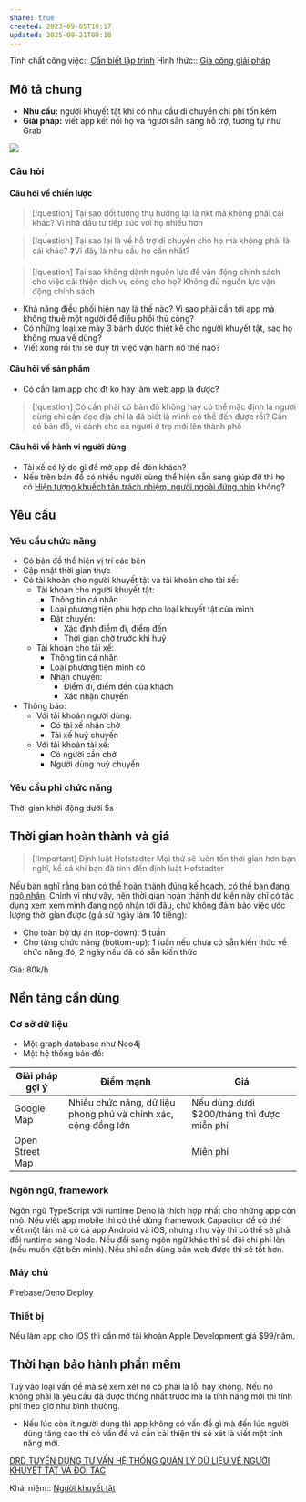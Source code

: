```yaml
---
share: true
created: 2023-09-05T16:17
updated: 2025-09-21T09:18
---
```

Tính chất công việc:: [Cần biết lập trình](../../%C4%90%E1%BA%B7c%20%C4%91i%E1%BB%83m%20c%C3%B4ng%20vi%E1%BB%87c/Y%C3%AAu%20c%E1%BA%A7u%20c%C3%B4ng%20ngh%E1%BB%87/C%E1%BA%A7n%20bi%E1%BA%BFt%20l%E1%BA%ADp%20tr%C3%ACnh.md)
Hình thức:: [Gia công giải pháp](../../%C4%90%E1%BA%B7c%20%C4%91i%E1%BB%83m%20c%C3%B4ng%20vi%E1%BB%87c/H%C3%ACnh%20th%E1%BB%A9c%20c%C3%B4ng%20vi%E1%BB%87c/Gia%20c%C3%B4ng%20gi%E1%BA%A3i%20ph%C3%A1p.md)

## Mô tả chung
- **Nhu cầu:** người khuyết tật khi có nhu cầu di chuyển chi phí tốn kém
- **Giải pháp:** viết app kết nối họ và người sẵn sàng hỗ trợ, tương tự như Grab

![](https://upload.wikimedia.org/wikipedia/commons/0/0a/Le_Dai_Hanh_street%2C_ph%C6%B0%E1%BB%9Dng_15%2C_Qu%E1%BA%ADn_11%2C_TPHCM%2C_Vi%E1%BB%87t_Nam_-_panoramio.jpg)

### Câu hỏi
#### Câu hỏi về chiến lược
> [!question] Tại sao đối tượng thụ hưởng lại là nkt mà không phải cái khác? 
> Vì nhà đầu tư tiếp xúc với họ nhiều hơn 

> [!question] Tại sao lại là về hỗ trợ di chuyển cho họ mà không phải là cái khác?
>❓Vì đây là nhu cầu họ cần nhất?

> [!question] Tại sao không dành nguồn lực để vận động chính sách cho việc cải thiện dịch vụ công cho họ?
> Không đủ nguồn lực vận động chính sách

- Khả năng điều phối hiện nay là thế nào? Vì sao phải cần tới app mà không thuê một người để điều phối thủ công?
- Có những loại xe máy 3 bánh được thiết kế cho người khuyết tật, sao họ không mua về dùng?
- Viết xong rồi thì sẽ duy trì việc vận hành nó thế nào?

#### Câu hỏi về sản phẩm
- Có cần làm app cho đt ko hay làm web app là được?

> [!question] Có cần phải có bản đồ không hay có thể mặc định là người dùng chỉ cần đọc địa chỉ là đã biết là mình có thể đến được rồi?
> Cần có bản đồ, vì dành cho cả người ở trọ mới lên thành phố

#### Câu hỏi về hành vi người dùng
- Tài xế có lý do gì để mở app để đón khách?
- Nếu trên bản đồ có nhiều người cùng thể hiện sẵn sàng giúp đỡ thì họ có [Hiện tượng khuếch tán trách nhiệm, người ngoài đứng nhìn](Hi%E1%BB%87n%20t%C6%B0%E1%BB%A3ng%20khu%E1%BA%BFch%20t%C3%A1n%20tr%C3%A1ch%20nhi%E1%BB%87m,%20ng%C6%B0%E1%BB%9Di%20ngo%C3%A0i%20%C4%91%E1%BB%A9ng%20nh%C3%ACn.md) không?

## Yêu cầu
### Yêu cầu chức năng
- Có bản đồ thể hiện vị trí các bên
- Cập nhật thời gian thực
- Có tài khoản cho người khuyết tật và tài khoản cho tài xế:
    - Tài khoản cho người khuyết tật:
        - Thông tin cá nhân
        - Loại phương tiện phù hợp cho loại khuyết tật của mình
        - Đặt chuyến:
            - Xác định điểm đi, điểm đến
            - Thời gian chờ trước khi huỷ
    - Tài khoản cho tài xế:
        - Thông tin cá nhân
        - Loại phương tiện mình có
        - Nhận chuyến:
            - Điểm đi, điểm đến của khách
            - Xác nhận chuyến
- Thông báo:
    - Với tài khoản người dùng:
        - Có tài xế nhận chở 
        - Tài xế huỷ chuyến
    - Với tài khoản tài xế:
        - Có người cần chở
        - Người dùng huỷ chuyến

### Yêu cầu phi chức năng
Thời gian khởi động dưới 5s

## Thời gian hoàn thành và giá
> [!Important] Định luật Hofstadter
> Mọi thứ sẽ luôn tốn thời gian hơn bạn nghĩ, kể cả khi bạn đã tính đến định luật Hofstadter

[Nếu bạn nghĩ rằng bạn có thể hoàn thành đúng kế hoạch, có thể bạn đang ngộ nhận](https://doi-thoai.deno.dev/Lp.53.1). Chính vì như vậy, nên thời gian hoàn thành dự kiến này chỉ có tác dụng xem xem mình đang ngộ nhận tới đâu, chứ không đảm bảo việc ước lượng thời gian được (giả sử ngày làm 10 tiếng): 
 - Cho toàn bộ dự án (top-down): 5 tuần
 - Cho từng chức năng (bottom-up): 1 tuần nếu chưa có sẵn kiến thức về chức năng đó, 2 ngày nếu đã có sẵn kiến thức
 
 Giá: 80k/h

## Nền tảng cần dùng
### Cơ sở dữ liệu
- Một graph database như Neo4j
- Một hệ thống bản đồ:

| Giải pháp gợi ý | Điểm mạnh                                                      | Giá                                        |
| --------------- | -------------------------------------------------------------- | ------------------------------------------ |
| Google Map      | Nhiều chức năng, dữ liệu phong phú và chính xác, cộng đồng lớn | Nếu dùng dưới $200/tháng thì được miễn phí |
| Open Street Map |                                                                | Miễn phí                                   |

### Ngôn ngữ, framework
Ngôn ngữ TypeScript với runtime Deno là thích hợp nhất cho những app còn nhỏ. Nếu viết app mobile thì có thể dùng framework Capacitor để có thể viết một lần mà có cả app Android và iOS, nhưng như vậy thì có thể sẽ phải đổi runtime sang Node. Nếu đổi sang ngôn ngữ khác thì sẽ đội chi phí lên (nếu muốn đặt bên mình). Nếu chỉ cần dùng bản web được thì sẽ tốt hơn.

### Máy chủ
Firebase/Deno Deploy

### Thiết bị
Nếu làm app cho iOS thì cần mở tài khoản Apple Development giá $99/năm.

## Thời hạn bảo hành phần mềm
Tuỳ vào loại vấn đề mà sẽ xem xét nó có phải là lỗi hay không. Nếu nó không phải là yêu cầu đã được thống nhất trước mà là tính năng mới thì tính phí theo giờ như bình thường.
- Nếu lúc còn ít người dùng thì app không có vấn đề gì mà đến lúc người dùng tăng cao thì có vấn đề và cần cải thiện thì sẽ xét là viết một tính năng mới.

[DRD TUYỂN DỤNG TƯ VẤN HỆ THỐNG QUẢN LÝ DỮ LIỆU VỀ NGƯỜI KHUYẾT TẬT VÀ ĐỐI TÁC](https://www.drdvietnam.org/vi/viec-lam-tin-hoat-dong/19270-drd-tuyen-dung-tu-van-he-thong-quan-ly-du-lieu-ve-nguoi-khuyet-tat-va-doi-tac.html)

Khái niệm:: [Người khuyết tật](../../../../%E2%9A%A1Hi%E1%BB%83u%20bi%E1%BA%BFt%20s%C3%A2u/%CE%9E%20Kh%C3%A1i%20ni%E1%BB%87m/Ng%C6%B0%E1%BB%9Di%20khuy%E1%BA%BFt%20t%E1%BA%ADt.md)
